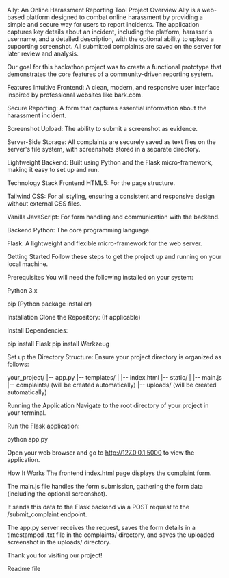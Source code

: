 Ally: An Online Harassment Reporting Tool
Project Overview
Ally is a web-based platform designed to combat online harassment by providing a simple and secure way for users to report incidents. The application captures key details about an incident, including the platform, harasser's username, and a detailed description, with the optional ability to upload a supporting screenshot. All submitted complaints are saved on the server for later review and analysis.

Our goal for this hackathon project was to create a functional prototype that demonstrates the core features of a community-driven reporting system.

Features
Intuitive Frontend: A clean, modern, and responsive user interface inspired by professional websites like bark.com.

Secure Reporting: A form that captures essential information about the harassment incident.

Screenshot Upload: The ability to submit a screenshot as evidence.

Server-Side Storage: All complaints are securely saved as text files on the server's file system, with screenshots stored in a separate directory.

Lightweight Backend: Built using Python and the Flask micro-framework, making it easy to set up and run.

Technology Stack
Frontend
HTML5: For the page structure.

Tailwind CSS: For all styling, ensuring a consistent and responsive design without external CSS files.

Vanilla JavaScript: For form handling and communication with the backend.

Backend
Python: The core programming language.

Flask: A lightweight and flexible micro-framework for the web server.

Getting Started
Follow these steps to get the project up and running on your local machine.

Prerequisites
You will need the following installed on your system:

Python 3.x

pip (Python package installer)

Installation
Clone the Repository: (If applicable)

Install Dependencies:

pip install Flask
pip install Werkzeug

Set up the Directory Structure:
Ensure your project directory is organized as follows:

your_project/
|-- app.py
|-- templates/
|   |-- index.html
|-- static/
|   |-- main.js
|-- complaints/ (will be created automatically)
|-- uploads/ (will be created automatically)

Running the Application
Navigate to the root directory of your project in your terminal.

Run the Flask application:

python app.py

Open your web browser and go to http://127.0.0.1:5000 to view the application.

How It Works
The frontend index.html page displays the complaint form.

The main.js file handles the form submission, gathering the form data (including the optional screenshot).

It sends this data to the Flask backend via a POST request to the /submit_complaint endpoint.

The app.py server receives the request, saves the form details in a timestamped .txt file in the complaints/ directory, and saves the uploaded screenshot in the uploads/ directory.

Thank you for visiting our project!

Readme file
